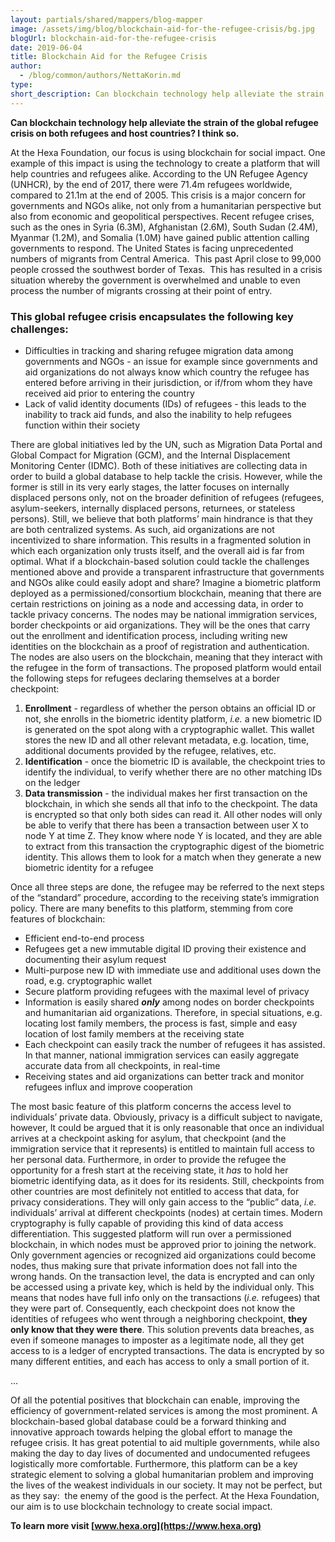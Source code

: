 ```yaml
---
layout: partials/shared/mappers/blog-mapper
image: /assets/img/blog/blockchain-aid-for-the-refugee-crisis/bg.jpg
blogUrl: blockchain-aid-for-the-refugee-crisis
date: 2019-06-04
title: Blockchain Aid for the Refugee Crisis
author:
  - /blog/common/authors/NettaKorin.md
type:
short_description: Can blockchain technology help alleviate the strain of the global refugee crisis on both refugees and host countries? I think so.
---
```


**Can blockchain technology help alleviate the strain of the global refugee crisis on both refugees and host countries? I think so.**

At the Hexa Foundation, our focus is using blockchain for social impact. One example of this impact is using the technology to create a platform that will help countries and refugees alike. According to the UN Refugee Agency (UNHCR), by the end of 2017, there were 71.4m refugees worldwide, compared to 21.1m at the end of 2005. This crisis is a major concern for governments and NGOs alike, not only from a humanitarian perspective but also from economic and geopolitical perspectives. Recent refugee crises, such as the ones in Syria (6.3M), Afghanistan (2.6M), South Sudan (2.4M), Myanmar (1.2M), and Somalia (1.0M) have gained public attention calling governments to respond. The United States is facing unprecedented numbers of migrants from Central America.  This past April close to 99,000 people crossed the southwest border of Texas.  This has resulted in a crisis situation whereby the government is overwhelmed and unable to even process the number of migrants crossing at their point of entry.

### **This global refugee crisis encapsulates the following key challenges:**

- Difficulties in tracking and sharing refugee migration data among governments and NGOs - an issue for example since governments and aid organizations do not always know which country the refugee has entered before arriving in their jurisdiction, or if/from whom they have received aid prior to entering the country
- Lack of valid identity documents (IDs) of refugees - this leads to the inability to track aid funds, and also the inability to help refugees function within their society

There are global initiatives led by the UN, such as Migration Data Portal and Global Compact for Migration (GCM), and the Internal Displacement Monitoring Center (IDMC). Both of these initiatives are collecting data in order to build a global database to help tackle the crisis. However, while the former is still in its very early stages, the latter focuses on internally displaced persons only, not on the broader definition of refugees (refugees, asylum-seekers, internally displaced persons, returnees, or stateless persons). Still, we believe that both platforms’ main hindrance is that they are both centralized systems. As such, aid organizations are not incentivized to share information. This results in a fragmented solution in which each organization only trusts itself, and the overall aid is far from optimal. What if a blockchain-based solution could tackle the challenges mentioned above and provide a transparent infrastructure that governments and NGOs alike could easily adopt and share? Imagine a biometric platform deployed as a permissioned/consortium blockchain, meaning that there are certain restrictions on joining as a node and accessing data, in order to tackle privacy concerns. The nodes may be national immigration services, border checkpoints or aid organizations. They will be the ones that carry out the enrollment and identification process, including writing new identities on the blockchain as a proof of registration and authentication. The nodes are also users on the blockchain, meaning that they interact with the refugee in the form of transactions. The proposed platform would entail the following steps for refugees declaring themselves at a border checkpoint:

1. **Enrollment** - regardless of whether the person obtains an official ID or not, she enrolls in the biometric identity platform, _i.e._ a new biometric ID is generated on the spot along with a cryptographic wallet. This wallet stores the new ID and all other relevant metadata, e.g. location, time, additional documents provided by the refugee, relatives, etc.
2. **Identification** - once the biometric ID is available, the checkpoint tries to identify the individual, to verify whether there are no other matching IDs on the ledger
3. **Data transmission** - the individual makes her first transaction on the blockchain, in which she sends all that info to the checkpoint. The data is encrypted so that only both sides can read it. All other nodes will only be able to verify that there has been a transaction between user X to node Y at time Z. They know where node Y is located, and they are able to extract from this transaction the cryptographic digest of the biometric identity. This allows them to look for a match when they generate a new biometric identity for a refugee

Once all three steps are done, the refugee may be referred to the next steps of the “standard” procedure, according to the receiving state’s immigration policy. There are many benefits to this platform, stemming from core features of blockchain:

- Efficient end-to-end process
- Refugees get a new immutable digital ID proving their existence and documenting their asylum request
- Multi-purpose new ID with immediate use and additional uses down the road, e.g. cryptographic wallet
- Secure platform providing refugees with the maximal level of privacy
- Information is easily shared **_only_** among nodes on border checkpoints and humanitarian aid organizations. Therefore, in special situations, e.g. locating lost family members, the process is fast, simple and easy location of lost family members at the receiving state
- Each checkpoint can easily track the number of refugees it has assisted. In that manner, national immigration services can easily aggregate accurate data from all checkpoints, in real-time
- Receiving states and aid organizations can better track and monitor refugees influx and improve cooperation

The most basic feature of this platform concerns the access level to individuals’ private data. Obviously, privacy is a difficult subject to navigate, however, It could be argued that it is only reasonable that once an individual arrives at a checkpoint asking for asylum, that checkpoint (and the immigration service that it represents) is entitled to maintain full access to her personal data. Furthermore, in order to provide the refugee the opportunity for a fresh start at the receiving state, it _has_ to hold her biometric identifying data, as it does for its residents. Still, checkpoints from other countries are most definitely not entitled to access that data, for privacy considerations. They will only gain access to the “public” data, _i.e._ individuals’ arrival at different checkpoints (nodes) at certain times. Modern cryptography is fully capable of providing this kind of data access differentiation. This suggested platform will run over a permissioned blockchain, in which nodes must be approved prior to joining the network. Only government agencies or recognized aid organizations could become nodes, thus making sure that private information does not fall into the wrong hands. On the transaction level, the data is encrypted and can only be accessed using a private key, which is held by the individual only. This means that nodes have full info only on the transactions (_i.e._ refugees) that they were part of. Consequently, each checkpoint does not know the identities of refugees who went through a neighboring checkpoint, **they only know that they were there**. This solution prevents data breaches, as even if someone manages to imposter as a legitimate node, all they get access to is a ledger of encrypted transactions. The data is encrypted by so many different entities, and each has access to only a small portion of it.

...

Of all the potential positives that blockchain can enable, improving the efficiency of government-related services is among the most prominent. A blockchain-based global database could be a forward thinking and innovative approach towards helping the global effort to manage the refugee crisis. It has great potential to aid multiple governments, while also making the day to day lives of documented and undocumented refugees logistically more comfortable. Furthermore, this platform can be a key strategic element to solving a global humanitarian problem and improving the lives of the weakest individuals in our society. It may not be perfect, but as they say:  the enemy of the good is the perfect. At the Hexa Foundation, our aim is to use blockchain technology to create social impact.

**To learn more visit [www.hexa.org](https://www.hexa.org)**
